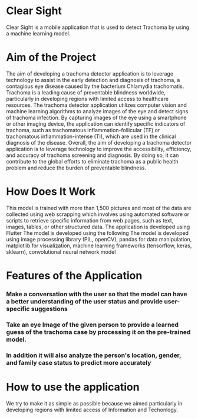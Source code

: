 # Clear Sight
Clear Sight is a mobile application that is used to detect Trachoma by using a machine learning model.

# Aim of the Project
The aim of developing a trachoma detector application is to leverage technology to assist in the early detection and diagnosis of trachoma, a contagious eye disease caused by the bacterium Chlamydia trachomatis. Trachoma is a leading cause of preventable blindness worldwide, particularly in developing regions with limited access to healthcare resources.
The trachoma detector application utilizes computer vision and machine learning algorithms to analyze images of the eye and detect signs of trachoma infection. By capturing images of the eye using a smartphone or other imaging device, the application can identify specific indicators of trachoma, such as trachomatous inflammation-follicular (TF) or trachomatous inflammation-intense (TI), which are used in the clinical diagnosis of the disease.
Overall, the aim of developing a trachoma detector application is to leverage technology to improve the accessibility, efficiency, and accuracy of trachoma screening and diagnosis. By doing so, it can contribute to the global efforts to eliminate trachoma as a public health problem and reduce the burden of preventable blindness.

# How Does It Work
This model is trained with more than 1,500 pictures and most of the data are collected using web scrapping which involves using automated software or scripts to retrieve specific information from web pages, such as text, images, tables, or other structured data.
The application is developed using Flutter 
The model is developed using the following The model is developed using image processing library (PIL, openCV), pandas for data manipulation, matplotlib for visualization, machine learning frameworks (tensorflow, keras, sklearn), convolutional neural network model 


# Features of the Application
### Make a conversation with the user so that the model can have a better understanding of the user status and provide user-specific suggestions  
### Take an eye Image of the given person to provide a learned guess of the trachoma case by processing it on the pre-trained model. 
###  In addition it will also analyze the person's location, gender, and family case status to predict more accurately 

# How to use the application 
We try to make it as simple as possible because we aimed particularly in developing regions with limited access of Information and Techonlogy.

